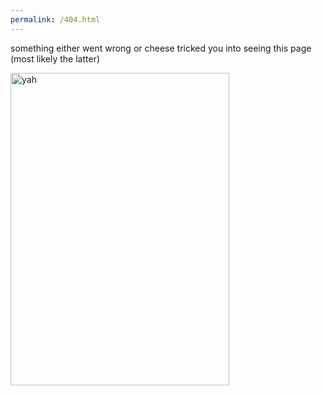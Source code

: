 ```yaml
---
permalink: /404.html
---
```

<p>something either went wrong or cheese tricked you into seeing this page (most likely the latter)</p>

<img src="https://cdn.discordapp.com/attachments/783100375304765492/785630746051346462/1.png" alt="yah" style="width:350px;height:500px;">
